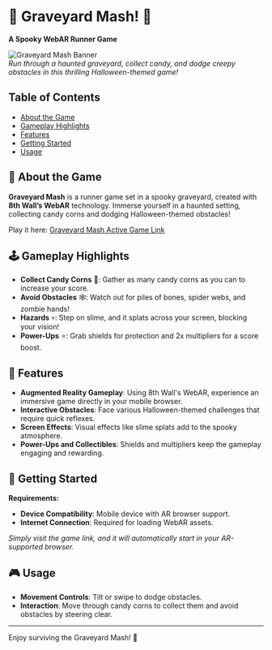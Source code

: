 # 👻 Graveyard Mash! 🎃

**A Spooky WebAR Runner Game**

![Graveyard Mash Banner]()  
*Run through a haunted graveyard, collect candy, and dodge creepy obstacles in this thrilling Halloween-themed game!*


## Table of Contents
- [About the Game](#about-the-game)
- [Gameplay Highlights](#gameplay-highlights)
- [Features](#features)
- [Getting Started](#getting-started)
- [Usage](#usage)

## 👾 About the Game

**Graveyard Mash** is a runner game set in a spooky graveyard, created with **8th Wall’s WebAR** technology. Immerse yourself in a haunted setting, collecting candy corns and dodging Halloween-themed obstacles!

Play it here: [Graveyard Mash Active Game Link](https://lnkd.in/e-8q7ewA)



## 🕹️ Gameplay Highlights

- **Collect Candy Corns** 🍬: Gather as many candy corns as you can to increase your score.
- **Avoid Obstacles** 🕸️: Watch out for piles of bones, spider webs, and zombie hands!
- **Hazards** 💀: Step on slime, and it splats across your screen, blocking your vision!
- **Power-Ups** ⭐: Grab shields for protection and 2x multipliers for a score boost.


## 🌟 Features

- **Augmented Reality Gameplay**: Using 8th Wall's WebAR, experience an immersive game directly in your mobile browser.
- **Interactive Obstacles**: Face various Halloween-themed challenges that require quick reflexes.
- **Screen Effects**: Visual effects like slime splats add to the spooky atmosphere.
- **Power-Ups and Collectibles**: Shields and multipliers keep the gameplay engaging and rewarding.


## 🚀 Getting Started

**Requirements:**
- **Device Compatibility**: Mobile device with AR browser support.
- **Internet Connection**: Required for loading WebAR assets.

*Simply visit the game link, and it will automatically start in your AR-supported browser.*



## 🎮 Usage

- **Movement Controls**: Tilt or swipe to dodge obstacles.
- **Interaction**: Move through candy corns to collect them and avoid obstacles by steering clear.

---

Enjoy surviving the Graveyard Mash! 👻
